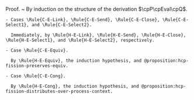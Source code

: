 Proof.
  ~ By induction on the structure of the derivation $\cpP\cpEval\cpQ$.

    - Cases \Rule{C-E-Link}, \Rule{C-E-Send}, \Rule{C-E-Close}, \Rule{C-E-Select1}, and \Rule{C-E-Select2}.

      Immediately, by \Rule{H-E-Link}, \Rule{H-E-Send}, \Rule{H-E-Close}, \Rule{H-E-Select1}, and \Rule{H-E-Select2}, respectively.

    - Case \Rule{C-E-Equiv}.

      By \Rule{H-E-Equiv}, the induction hypothesis, and @proposition:hcp-fission-preserves-equiv.

    - Case \Rule{C-E-Cong}.

      By \Rule{H-E-Cong}, the induction hypothesis, and @proposition:hcp-fission-distributes-over-process-context.
